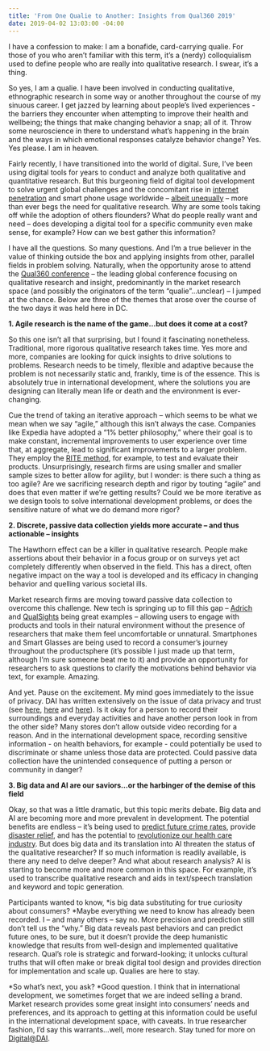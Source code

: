 ```yaml
---
title: 'From One Qualie to Another: Insights from Qual360 2019'
date: 2019-04-02 13:03:00 -04:00
---
```


 I have a confession to make: I am a bonafide, card-carrying qualie. For those of you who aren’t familiar with this term, it’s a (nerdy) colloquialism used to define people who are really into qualitative research. I swear, it’s a thing.

So yes, I am a qualie. I have been involved in conducting qualitative, ethnographic research in some way or another throughout the course of my sinuous career. I get jazzed by learning about people’s lived experiences - the barriers they encounter when attempting to improve their health and wellbeing; the things that make changing behavior a snap; all of it. Throw some neuroscience in there to understand what’s happening in the brain and the ways in which emotional responses catalyze behavior change? Yes. Yes please. I am in heaven.

Fairly recently, I have transitioned into the world of digital. Sure, I’ve been using digital tools for years to conduct and analyze both qualitative and quantitative research. But this burgeoning field of digital tool development to solve urgent global challenges and the concomitant rise in [internet penetration](https://wearesocial.com/us/blog/2018/01/global-digital-report-2018) and smart phone usage worldwide – [albeit unequally](https://www.pewglobal.org/2019/02/05/smartphone-ownership-is-growing-rapidly-around-the-world-but-not-always-equally/) – more than ever begs the need for qualitative research. Why are some tools taking off while the adoption of others flounders? What do people really want and need – does developing a digital tool for a specific community even make sense, for example? How can we best gather this information?

I have all the questions. So many questions. And I’m a true believer in the value of thinking outside the box and applying insights from other, parallel fields in problem solving. Naturally, when the opportunity arose to attend the [Qual360 conference](https://qual360.com/) – the leading global conference focusing on qualitative research and insight, predominantly in the market research space (and possibly the originators of the term “qualie”…unclear) – I jumped at the chance. Below are three of the themes that arose over the course of the two days it was held here in DC.

**1. Agile research is the name of the game…but does it come at a cost?**

So this one isn’t all that surprising, but I found it fascinating nonetheless. Traditional, more rigorous qualitative research takes time. Yes more and more, companies are looking for quick insights to drive solutions to problems. Research needs to be timely, flexible and adaptive because the problem is not necessarily static and, frankly, time is of the essence. This is absolutely true in international development, where the solutions you are designing can literally mean life or death and the environment is ever-changing.

Cue the trend of taking an iterative approach – which seems to be what we mean when we say “agile,” although this isn’t always the case. Companies like Expedia have adopted a “1% better philosophy,” where their goal is to make constant, incremental improvements to user experience over time that, at aggregate, lead to significant improvements to a larger problem. They employ the [RITE method](http://uxpamagazine.org/get_it_rite/), for example, to test and evaluate their products. Unsurprisingly, research firms are using smaller and smaller sample sizes to better allow for agility, but I wonder: is there such a thing as too agile? Are we sacrificing research depth and rigor by touting “agile” and does that even matter if we’re getting results? Could we be more iterative as we design tools to solve international development problems, or does the sensitive nature of what we do demand more rigor?

**2. Discrete, passive data collection yields more accurate – and thus actionable – insights**

The Hawthorn effect can be a killer in qualitative research. People make assertions about their behavior in a focus group or on surveys yet act completely differently when observed in the field. This has a direct, often negative impact on the way a tool is developed and its efficacy in changing behavior and quelling various societal ills.

Market research firms are moving toward passive data collection to overcome this challenge. New tech is springing up to fill this gap – [Adrich](http://www.adrich.io/) and [QualSights](https://www.qualsights.com/) being great examples – allowing users to engage with products and tools in their natural environment without the presence of researchers that make them feel uncomfortable or unnatural. Smartphones and Smart Glasses are being used to record a consumer’s journey throughout the productsphere (it’s possible I just made up that term, although I’m sure someone beat me to it) and provide an opportunity for researchers to ask questions to clarify the motivations behind behavior via text, for example. Amazing.

And yet. Pause on the excitement. My mind goes immediately to the issue of privacy. DAI has written extensively on the issue of data privacy and trust (see [here](https://dai-global-digital.com/beyond-good-intentions-a-human-centred-approach-to-privacy-rights.html), [here](https://dai-global-digital.com/cybersecurity-series-part-1-trust-is-why-cyber-security-matters-to-digital-development.html) and [here](https://dai-global-digital.com/digital-identity-series-part-1-digital-identity-and-informed-consent.html?utm_source=related-box)). Is it okay for a person to record their surroundings and everyday activities and have another person look in from the other side? Many stores don’t allow outside video recording for a reason. And in the international development space, recording sensitive information - on health behaviors, for example - could potentially be used to discriminate or shame unless those data are protected. Could passive data collection have the unintended consequence of putting a person or community in danger?

**3. Big data and AI are our saviors…or the harbinger of the demise of this field**

Okay, so that was a little dramatic, but this topic merits debate. Big data and AI are becoming more and more prevalent in development. The potential benefits are endless – it’s being used to [predict future crime rates](https://www.smartdatacollective.com/police-are-using-big-data-to-predict-future-crime-rates/), provide [disaster relief](https://dataconomy.com/2018/12/how-big-data-assists-in-disaster-relief-and-preparedness/), and has the potential to [revolutionize our health care industry](https://www.datapine.com/blog/big-data-examples-in-healthcare/). But does big data and its translation into AI threaten the status of the qualitative researcher? If so much information is readily available, is there any need to delve deeper? And what about research analysis? AI is starting to become more and more common in this space. For example, it’s used to transcribe qualitative research and aids in text/speech translation and keyword and topic generation.

Participants wanted to know, *is big data substituting for true curiosity about consumers? *Maybe everything we need to know has already been recorded. I – and many others – say no. More precision and prediction still don’t tell us the “why.” Big data reveals past behaviors and can predict future ones, to be sure, but it doesn’t provide the deep humanistic knowledge that results from well-design and implemented qualitative research. Qual’s role is strategic and forward-looking; it unlocks cultural truths that will often make or break digital tool design and provides direction for implementation and scale up. Qualies are here to stay.

*So what’s next, you ask? *Good question. I think that in international development, we sometimes forget that we are indeed selling a brand. Market research provides some great insight into consumers’ needs and preferences, and its approach to getting at this information could be useful in the international development space, with caveats. In true researcher fashion, I’d say this warrants…well, more research. Stay tuned for more on [Digital@DAI](https://dai-global-digital.com/).